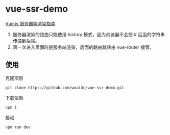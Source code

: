 # vue-ssr-demo
[Vue.js 服务器端渲染指南](https://ssr.vuejs.org/zh/)

1. 服务器渲染的路由只能使用 history 模式，因为浏览器不会把 # 后面的字符串传递到后端。
2. 第一次进入页面时是服务端渲染，后面的路由跳转由 vue-router 接管。

## 使用
克隆项目
```
git clone https://github.com/woai3c/vue-ssr-demo.git
```
下载依赖
```
npm i
```
启动
```
npm run dev
```
